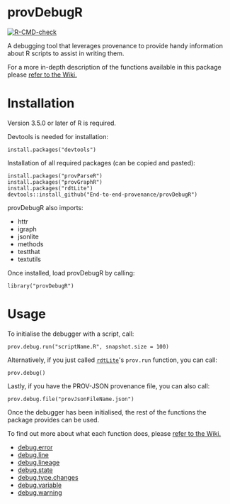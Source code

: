 # provDebugR

[![R-CMD-check](https://github.com/End-to-end-provenance/provDebugR/workflows/R-CMD-check/badge.svg)](https://github.com/End-to-end-provenance/provDebugR/actions)

A debugging tool that leverages provenance to provide handy information
about R scripts to assist in writing them.

For a more in-depth description of the functions available in this package
please [refer to the Wiki.](https://github.com/End-to-end-provenance/provDebugR/wiki/)

# Installation

Version 3.5.0 or later of R is required.

Devtools is needed for installation:

```{r}
install.packages("devtools")
```

Installation of all required packages (can be copied and pasted):

```{r}
install.packages("provParseR")
install.packages("provGraphR")
install.packages("rdtLite")
devtools::install_github("End-to-end-provenance/provDebugR")
```

provDebugR also imports:

- httr
- igraph
- jsonlite
- methods
- testthat
- textutils

Once installed, load provDebugR by calling:

```{r}
library("provDebugR")
```

# Usage

To initialise the debugger with a script, call:

```{r}
prov.debug.run("scriptName.R", snapshot.size = 100)
```

Alternatively, if you just called [`rdtLite`](https://CRAN.R-project.org/package=rdtLite)'s
`prov.run` function, you can call:

```{r}
prov.debug()
```

Lastly, if you have the PROV-JSON provenance file, you can also call:

```{r}
prov.debug.file("provJsonFileName.json")
```

Once the debugger has been initialised, the rest of the functions the package
provides can be used.

To find out more about what each function does, please
[refer to the Wiki.](https://github.com/End-to-end-provenance/provDebugR/wiki/)

- [debug.error](https://github.com/End-to-end-provenance/provDebugR/wiki/debug.error)
- [debug.line](https://github.com/End-to-end-provenance/provDebugR/wiki/debug.line)
- [debug.lineage](https://github.com/End-to-end-provenance/provDebugR/wiki/debug.lineage)
- [debug.state](https://github.com/End-to-end-provenance/provDebugR/wiki/debug.state)
- [debug.type.changes](https://github.com/End-to-end-provenance/provDebugR/wiki/debug.type.changes)
- [debug.variable](https://github.com/End-to-end-provenance/provDebugR/wiki/debug.variable)
- [debug.warning](https://github.com/End-to-end-provenance/provDebugR/wiki/debug.warning)
